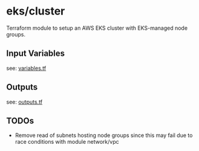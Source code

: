 # eks/cluster 

Terraform module to setup an AWS EKS cluster with EKS-managed node groups.

## Input Variables

see: [variables.tf](variables.tf)

## Outputs

see: [outputs.tf](outputs.tf)

## TODOs

* Remove read of subnets hosting node groups since this may fail due to race conditions with module network/vpc

